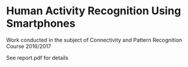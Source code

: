 # Human Activity Recognition Using Smartphones

Work conducted in the subject of Connectivity and Pattern Recognition Course 2016/2017

See report.pdf for details
